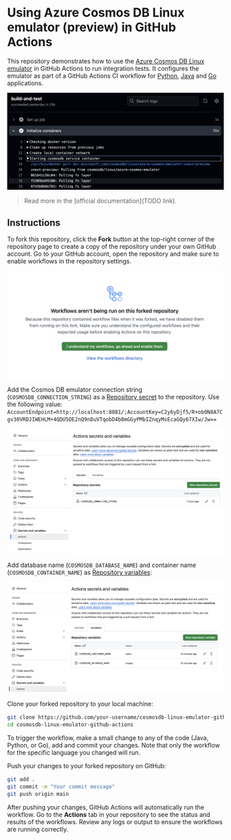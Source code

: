 # Using Azure Cosmos DB Linux emulator (preview) in GitHub Actions

This repository demonstrates how to use the [Azure Cosmos DB Linux emulator](https://learn.microsoft.com/en-us/azure/cosmos-db/emulator-linux) in GitHub Actions to run integration tests. It configures the emulator as part of a GitHub Actions CI workflow for [Python](https://github.com/AzureCosmosDB/cosmosdb-linux-emulator-github-actions/blob/main/.github/workflows/python.yml), [Java](https://github.com/AzureCosmosDB/cosmosdb-linux-emulator-github-actions/blob/main/.github/workflows/java.yml) and [Go](https://github.com/AzureCosmosDB/cosmosdb-linux-emulator-github-actions/blob/main/.github/workflows/go.yml) applications.

![GitHub Actions CI](images/CI.png)


> Read more in the [official documentation](TODO link).

## Instructions

To fork this repository, click the **Fork** button at the top-right corner of the repository page to create a copy of the repository under your own GitHub account. Go to your GitHub account, open the repository and make sure to enable workflows in the repository settings.

![Enable workflow](images/enable-workflows.png)

Add the Cosmos DB emulator connection string (`COSMOSDB_CONNECTION_STRING`) as a [Repository secret](https://docs.github.com/en/actions/security-for-github-actions/security-guides/using-secrets-in-github-actions#creating-secrets-for-a-repository) to the repository. Use the following value: `AccountEndpoint=http://localhost:8081/;AccountKey=C2y6yDjf5/R+ob0N8A7Cgv30VRDJIWEHLM+4QDU5DE2nQ9nDuVTqobD4b8mGGyPMbIZnqyMsEcaGQy67XIw/Jw==`

![Configure secret](images/secret-and-vars1.png)

Add database name (`COSMOSDB_DATABASE_NAME`) and container name (`COSMOSDB_CONTAINER_NAME`) as [Repository variables](https://docs.github.com/en/actions/writing-workflows/choosing-what-your-workflow-does/store-information-in-variables#creating-configuration-variables-for-a-repository):

![Configure variable](images/secret-and-vars2.png)

Clone your forked repository to your local machine:

```bash
git clone https://github.com/your-username/cosmosdb-linux-emulator-github-actions.git
cd cosmosdb-linux-emulator-github-actions
```

To trigger the workflow, make a small change to any of the code (Java, Python, or Go), add and commit your changes. Note that only the workflow for the specific language you changed will run.

Push your changes to your forked repository on GitHub:

```bash
git add .
git commit -m "Your commit message"
git push origin main
```

After pushing your changes, GitHub Actions will automatically run the workflow. Go to the **Actions** tab in your repository to see the status and results of the workflows. Review any logs or output to ensure the workflows are running correctly.